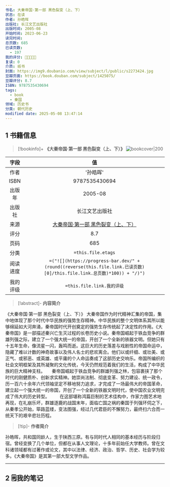 ```yaml
---
书名: 大秦帝国·第一部 黑色裂变（上、下）
状态: 在读
作者: 孙皓晖
出版社: 长江文艺出版社
出版时间: 2005-08
开始时间: 2023-06-23
读完时间: 
总页数: 685
已读页数:
  - 197
我的评分: 🌟🌟🌟🌟🌟
复读: 0
介质: 纸书
封面: https://img9.doubanio.com/view/subject/l/public/s2273424.jpg
豆瓣页面: https://book.douban.com/subject/1425075/
豆瓣评分: 8.7
ISBN: 9787535430694
tags:
  - book
  - 秦国
领域: 历史书
分类: 朝代历史
modified date: 2025-05-08 13:47:14
---
```


## 1 书籍信息
> [!bookinfo]+ **《大秦帝国·第一部 黑色裂变（上、下）》** 
> ![bookcover|200](https://img9.doubanio.com/view/subject/l/public/s2273424.jpg)
>
| 字段   | 值                                       |
|:------: |:------------------------------------------: |
| 作者   | '孙皓晖'                           |
| ISBN   | 9787535430694                             |
| 出版年 | 2005-08                      | 
| 出版社 | 长江文艺出版社                          |
| 来源   | [大秦帝国·第一部 黑色裂变（上、下）](https://book.douban.com/subject/1425075/) |
| 评分   |  8.7                            |
| 页码   | 685                        |
| 分类   | `=this.file.etags`                       |
| 阅读进度   |`=("![](https://progress-bar.dev/" +(round((reverse(this.file.link.已读页数)[0]/this.file.link.总页数)*100)) + "/)")` |
| 我的评级  | `=this.file.link.我的评级`                     |

> [!abstract]- **内容简介**
> 
《大秦帝国·第一部 黑色裂变（上、下）》
大秦帝国作为时代精神汇集的帝国，集中地体现了那个时代中华民族的强势生存精神。中华民族的整个文明体系其所以能够绵延如大河奔涌，秦帝国时代开创奠定的强势生存传统起了决定性的作用。《大秦帝国》是一部描述秦兴亡生灭过程的长卷历史小说。秦帝国崛起于铁血竞争的群雄列强之际，建立了一个强大统一的帝国，开创了一个全新的铁器文明。但她只有十五年生命，像流星一闪，轰鸣而逝。这巨大的历史落差与戏剧性的帝国命运中，隐藏了难以计数的神奇故事以及伟人名士的悲欢离合。他们以或纤细、或壮美、或正气、或邪恶、或英雄、或平庸的个人命运奏成了这部历史交响乐。帝国所编织的社会文明框架及其所凝聚的文化传统，今天仍然规范着我们的生活，构成了中华民族的巨大精神支柱。　　秦帝国崛起于铁血竞争的群雄列强之林，包容裹挟了那个时代的刚健质朴、创新求实精神。她崇尚法制、彻底变革、努力建设、统一政令，历一百六十余年六代领袖坚定不移地努力追求，才完成了一场最伟大的帝国革命，建立起一个强大统一的帝国，开创了一个全新的铁器文明时代，使中国农业文明完成了伟大的历史转型。 　　在这部堪称鸿篇巨制的艺术佳构中，作家力图艺术地再现，在礼崩乐坏，群雄逐鹿的战国末年，面临亡国之祸的秦国于列强环伺之下，从秦孝公开始，筚路蓝缕，变法图强，经过几代君臣的不懈努力，最终扫六合而一统天下的艰辛悲壮历程。

> [!tip]- **作者简介**
>
 孙皓晖，共和国同龄人，生于陕西三原。有与同时代人相同的基本经历与阶段归宿。曾经变换了几个单位，但都在从事人文理论，十多年前始任大学教师。曾在文科诸领域都有过著作或论文，其中以法律、经济、政治、哲学、历史、社会学为较多。《大秦帝国》是其第一部大型文学作品。


---
## 2 🗒️**我的笔记**

